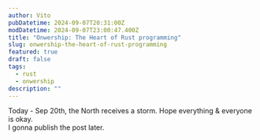```yaml
---
author: Vito
pubDatetime: 2024-09-07T20:31:00Z
modDatetime: 2024-09-07T23:00:47.400Z
title: "Onwership: The Heart of Rust programming"
slug: onwership-the-heart-of-rust-programming
featured: true
draft: false
tags:
  - rust
  - onwership
description: ""
---
```


Today - Sep 20th, the North receives a storm. Hope everything & everyone is okay.  
I gonna publish the post later.
